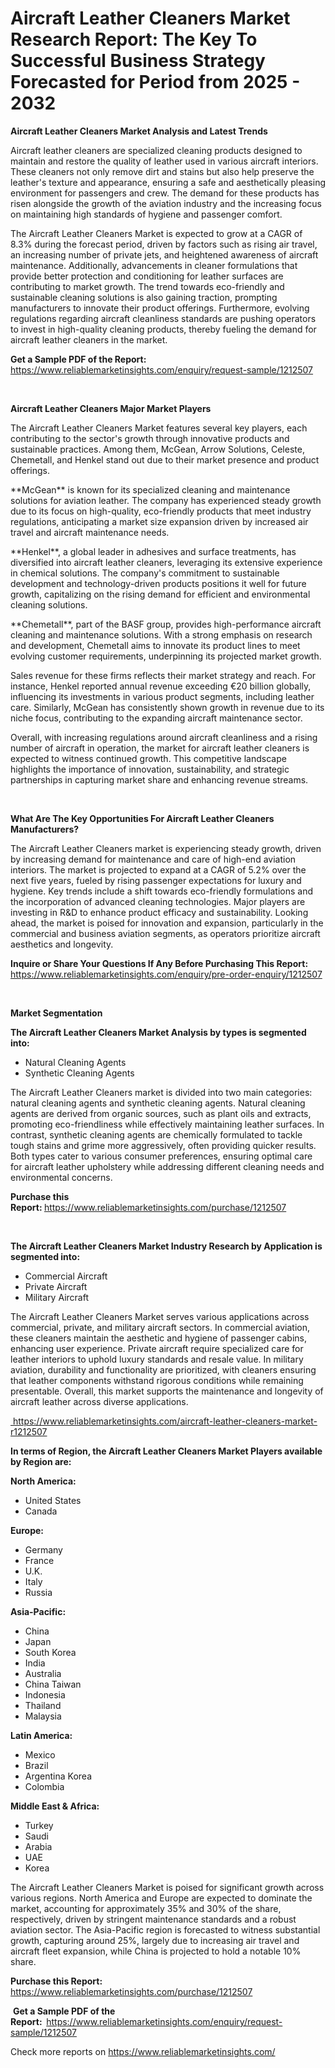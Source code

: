 <p><h1>Aircraft Leather Cleaners Market Research Report: The Key To Successful Business Strategy Forecasted for Period from 2025 - 2032</h1></p><p><strong>Aircraft Leather Cleaners Market Analysis and Latest Trends</strong></p>
<p><p>Aircraft leather cleaners are specialized cleaning products designed to maintain and restore the quality of leather used in various aircraft interiors. These cleaners not only remove dirt and stains but also help preserve the leather's texture and appearance, ensuring a safe and aesthetically pleasing environment for passengers and crew. The demand for these products has risen alongside the growth of the aviation industry and the increasing focus on maintaining high standards of hygiene and passenger comfort.</p><p>The Aircraft Leather Cleaners Market is expected to grow at a CAGR of 8.3% during the forecast period, driven by factors such as rising air travel, an increasing number of private jets, and heightened awareness of aircraft maintenance. Additionally, advancements in cleaner formulations that provide better protection and conditioning for leather surfaces are contributing to market growth. The trend towards eco-friendly and sustainable cleaning solutions is also gaining traction, prompting manufacturers to innovate their product offerings. Furthermore, evolving regulations regarding aircraft cleanliness standards are pushing operators to invest in high-quality cleaning products, thereby fueling the demand for aircraft leather cleaners in the market.</p></p>
<p><strong>Get a Sample PDF of the Report:&nbsp;</strong> <a href="https://www.reliablemarketinsights.com/enquiry/request-sample/1212507?utm_campaign=3507&utm_medium=2&utm_source=Github&utm_content=ia&utm_term=24032025&utm_id=aircraft-leather-cleaners">https://www.reliablemarketinsights.com/enquiry/request-sample/1212507</a></p>
<p>&nbsp;</p>
<p><strong>Aircraft Leather Cleaners Major Market Players</strong></p>
<p><p>The Aircraft Leather Cleaners Market features several key players, each contributing to the sector's growth through innovative products and sustainable practices. Among them, McGean, Arrow Solutions, Celeste, Chemetall, and Henkel stand out due to their market presence and product offerings.</p><p>**McGean** is known for its specialized cleaning and maintenance solutions for aviation leather. The company has experienced steady growth due to its focus on high-quality, eco-friendly products that meet industry regulations, anticipating a market size expansion driven by increased air travel and aircraft maintenance needs.</p><p>**Henkel**, a global leader in adhesives and surface treatments, has diversified into aircraft leather cleaners, leveraging its extensive experience in chemical solutions. The company's commitment to sustainable development and technology-driven products positions it well for future growth, capitalizing on the rising demand for efficient and environmental cleaning solutions.</p><p>**Chemetall**, part of the BASF group, provides high-performance aircraft cleaning and maintenance solutions. With a strong emphasis on research and development, Chemetall aims to innovate its product lines to meet evolving customer requirements, underpinning its projected market growth.</p><p>Sales revenue for these firms reflects their market strategy and reach. For instance, Henkel reported annual revenue exceeding €20 billion globally, influencing its investments in various product segments, including leather care. Similarly, McGean has consistently shown growth in revenue due to its niche focus, contributing to the expanding aircraft maintenance sector.</p><p>Overall, with increasing regulations around aircraft cleanliness and a rising number of aircraft in operation, the market for aircraft leather cleaners is expected to witness continued growth. This competitive landscape highlights the importance of innovation, sustainability, and strategic partnerships in capturing market share and enhancing revenue streams.</p></p>
<p>&nbsp;</p>
<p><strong>What Are The Key Opportunities For Aircraft Leather Cleaners Manufacturers?</strong></p>
<p><p>The Aircraft Leather Cleaners market is experiencing steady growth, driven by increasing demand for maintenance and care of high-end aviation interiors. The market is projected to expand at a CAGR of 5.2% over the next five years, fueled by rising passenger expectations for luxury and hygiene. Key trends include a shift towards eco-friendly formulations and the incorporation of advanced cleaning technologies. Major players are investing in R&D to enhance product efficacy and sustainability. Looking ahead, the market is poised for innovation and expansion, particularly in the commercial and business aviation segments, as operators prioritize aircraft aesthetics and longevity.</p></p>
<p><strong>Inquire or Share Your Questions If Any Before Purchasing This Report:</strong> <a href="https://www.reliablemarketinsights.com/enquiry/pre-order-enquiry/1212507?utm_campaign=3507&utm_medium=2&utm_source=Github&utm_content=ia&utm_term=24032025&utm_id=aircraft-leather-cleaners">https://www.reliablemarketinsights.com/enquiry/pre-order-enquiry/1212507</a></p>
<p>&nbsp;</p>
<p><strong>Market Segmentation</strong></p>
<p><strong>The Aircraft Leather Cleaners Market Analysis by types is segmented into:</strong></p>
<p><ul><li>Natural Cleaning Agents</li><li>Synthetic Cleaning Agents</li></ul></p>
<p><p>The Aircraft Leather Cleaners market is divided into two main categories: natural cleaning agents and synthetic cleaning agents. Natural cleaning agents are derived from organic sources, such as plant oils and extracts, promoting eco-friendliness while effectively maintaining leather surfaces. In contrast, synthetic cleaning agents are chemically formulated to tackle tough stains and grime more aggressively, often providing quicker results. Both types cater to various consumer preferences, ensuring optimal care for aircraft leather upholstery while addressing different cleaning needs and environmental concerns.</p></p>
<p><strong>Purchase this Report:&nbsp;</strong><a href="https://www.reliablemarketinsights.com/purchase/1212507?utm_campaign=3507&utm_medium=2&utm_source=Github&utm_content=ia&utm_term=24032025&utm_id=aircraft-leather-cleaners">https://www.reliablemarketinsights.com/purchase/1212507</a></p>
<p>&nbsp;</p>
<p><strong>The Aircraft Leather Cleaners Market Industry Research by Application is segmented into:</strong></p>
<p><ul><li>Commercial Aircraft</li><li>Private Aircraft</li><li>Military Aircraft</li></ul></p>
<p><p>The Aircraft Leather Cleaners Market serves various applications across commercial, private, and military aircraft sectors. In commercial aviation, these cleaners maintain the aesthetic and hygiene of passenger cabins, enhancing user experience. Private aircraft require specialized care for leather interiors to uphold luxury standards and resale value. In military aviation, durability and functionality are prioritized, with cleaners ensuring that leather components withstand rigorous conditions while remaining presentable. Overall, this market supports the maintenance and longevity of aircraft leather across diverse applications.</p></p>
<p><a href="https://www.reliablemarketinsights.com/aircraft-leather-cleaners-market-r1212507?utm_campaign=3507&utm_medium=2&utm_source=Github&utm_content=ia&utm_term=24032025&utm_id=aircraft-leather-cleaners">&nbsp;https://www.reliablemarketinsights.com/aircraft-leather-cleaners-market-r1212507</a></p>
<p><strong>In terms of Region, the Aircraft Leather Cleaners Market Players available by Region are:</strong></p>
<p>
    <p> <strong> North America: </strong>
        <ul>
            <li>United States</li>
            <li>Canada</li>
        </ul>
        </p> 
    <p> <strong> Europe: </strong>
        <ul>
            <li>Germany</li>
            <li>France</li>
            <li>U.K.</li>
            <li>Italy</li>
            <li>Russia</li>
        </ul>
        </p> 
    <p> <strong> Asia-Pacific: </strong>
        <ul>
            <li>China</li>
            <li>Japan</li>
            <li>South Korea</li>
            <li>India</li>
            <li>Australia</li>
            <li>China Taiwan</li>
            <li>Indonesia</li>
            <li>Thailand</li>
            <li>Malaysia</li>
        </ul>
        </p> 
    <p> <strong> Latin America: </strong>
        <ul>
            <li>Mexico</li>
            <li>Brazil</li>
            <li>Argentina Korea</li>
            <li>Colombia</li>
        </ul>
        </p> 
    <p> <strong> Middle East & Africa: </strong>
        <ul>
            <li>Turkey</li>
            <li>Saudi</li>
            <li>Arabia</li>
            <li>UAE</li>
            <li>Korea</li>
        </ul>
    </p>
    </p>
<p><p>The Aircraft Leather Cleaners Market is poised for significant growth across various regions. North America and Europe are expected to dominate the market, accounting for approximately 35% and 30% of the share, respectively, driven by stringent maintenance standards and a robust aviation sector. The Asia-Pacific region is forecasted to witness substantial growth, capturing around 25%, largely due to increasing air travel and aircraft fleet expansion, while China is projected to hold a notable 10% share.</p></p>
<p><strong>Purchase this Report: </strong><a href="https://www.reliablemarketinsights.com/purchase/1212507?utm_campaign=3507&utm_medium=2&utm_source=Github&utm_content=ia&utm_term=24032025&utm_id=aircraft-leather-cleaners">https://www.reliablemarketinsights.com/purchase/1212507</a></p>
<p>&nbsp;<strong>Get a Sample PDF of the Report:&nbsp;&nbsp;</strong><a href="https://www.reliablemarketinsights.com/enquiry/request-sample/1212507?utm_campaign=3507&utm_medium=2&utm_source=Github&utm_content=ia&utm_term=24032025&utm_id=aircraft-leather-cleaners">https://www.reliablemarketinsights.com/enquiry/request-sample/1212507</a></p>
<p><strong></strong></p>
<p>Check more reports on <a href="https://www.reliablemarketinsights.com/?utm_campaign=3507&utm_medium=2&utm_source=Github&utm_content=ia&utm_term=24032025&utm_id=aircraft-leather-cleaners">https://www.reliablemarketinsights.com/</a></p>